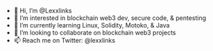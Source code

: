 - 👋 Hi, I’m @Lexxlinks
- 👀 I’m interested in blockchain web3 dev, secure code, & pentesting 
- 🌱 I’m currently learning Linux, Solidity, Motoko, & Java
- 💞️ I’m looking to collaborate on blockchain web3 projects
- 📫 Reach me on Twitter: @lexxlinks

<!---
Lexxlinks/Lexxlinks is a ✨ special ✨ repository because its `README.md` (this file) appears on your GitHub profile.
You can click the Preview link to take a look at your changes.
--->
